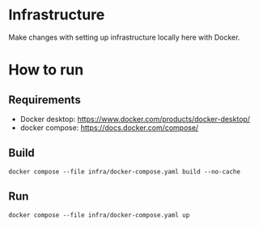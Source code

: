 # Infrastructure

Make changes with setting up infrastructure locally here with Docker.

# How to run

## Requirements

- Docker desktop: https://www.docker.com/products/docker-desktop/
- docker compose: https://docs.docker.com/compose/

## Build

`docker compose --file infra/docker-compose.yaml build --no-cache`

## Run

`docker compose --file infra/docker-compose.yaml up`

